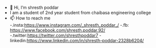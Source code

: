 - 👋 Hi, I’m shresth poddar
- I am a student of 2nd year student from chaibasa engineering college 
- 📫 How to reach me 
-.insta:https://www.instagram.com/_shresth_poddar_/
-.fb: https://www.facebook.com/shresth.poddar.92/
-.twitter:https://twitter.com/shresthpoddar7
-linkedin:https://www.linkedin.com/in/shresth-poddar-2328b6204/

<!---
poddarshrseth/poddarshrseth is a ✨ special ✨ repository because its `README.md` (this file) appears on your GitHub profile.
You can click the Preview link to take a look at your changes.
--->
